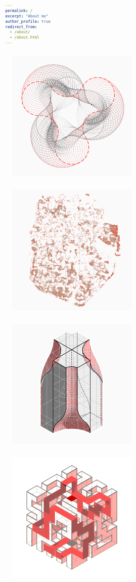 ```yaml
---
permalink: /
excerpt: "About me"
author_profile: true
redirect_from: 
  - /about/
  - /about.html
---
```

<tr>
<td> <img src="../images/Icon_coding.png" alt="Drawing" style="width: 380px; padding: 20px;"/> </td>
<td> <img src="../images/Icon_research.png" alt="Drawing" style="width: 380px; padding: 20px;"/> </td>
</tr>
<tr>
<td> <img src="../images/Icon_design.png" alt="Drawing" style="width: 380px; padding: 20px;"/> </td>
<td> <img src="../images/Icon_travel.png" alt="Drawing" style="width: 380px; padding: 20px;"/> </td>
</tr>
